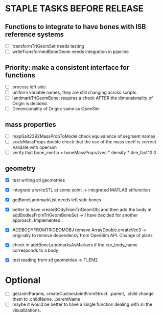 # STAPLE TASKS BEFORE RELEASE

## Functions to integrate to have bones with ISB reference systems
- [ ] transformTriGeomSet needs testing
- [ ] writeTransformedBoneGeom needs integration in pipeline

## Priority: make a consistent interface for functions
- [ ] process left side
- [ ] uniform variable names, they are still changing across scripts.
- [ ] landmarkTriGeomBone: requires a check AFTER the dimensionality of Origin is decided.
- [ ] Dimensionality of Origin: same as OpenSim

## mass properties
- [ ] mapGait2392MassPropToModel check equivalence of segment names
- [ ] scaleMassProps double check that the use of the mass coeff is correct. Validate with opensim
- [ ] verify that bone_inertia = boneMassProps.Ivec * density * dim_fact^2.0

## geometry
- [x] test writing stl geometries
- [x] integrate a writeSTL at some point -> integrated MATLAB stlfunction
- [x] getBoneLandmarkList needs left side bones
- [x] better to have createBOdyFromTriGeomObj and then add the body in addBodiesFromTriGeomBoneSet -> I have decided for another approach. Implemented.
- [x] ADDBODYFROMTRIGEOMOBJ remove ArrayDouble.createVec3 -> originally to remove dependency from OpenSim API. Change of plans
- [x] check in addBoneLandmarksAsMarkers if the cur_body_name corresponds to a body
- [X] test reading from stl geometries -> TLEM2


# Optional
- [ ] getJointParams, createCustomJointFromStruct: .parent, .child change them to .childName, .parentName
- [ ] maybe it would be better to have a single function dealing with all the visualizations.